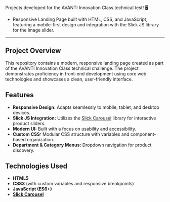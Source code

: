Projects developed for the AVANTI Innovation Class technical test! 🖥️

- Responsive Landing Page built with HTML, CSS, and JavaScript, featuring a mobile-first design and integration with the Slick JS library for the image slider.

---

## Project Overview

This repository contains a modern, responsive landing page created as part of the AVANTI Innovation Class technical challenge. The project demonstrates proficiency in front-end development using core web technologies and showcases a clean, user-friendly interface.

## Features

- **Responsive Design:** Adapts seamlessly to mobile, tablet, and desktop devices.
- **Slick JS Integration:** Utilizes the [Slick Carousel](https://kenwheeler.github.io/slick/) library for interactive product sliders.
- **Modern UI:** Built with a focus on usability and accessibility.
- **Custom CSS:** Modular CSS structure with variables and component-based organization.
- **Department & Category Menus:** Dropdown navigation for product discovery.

## Technologies Used

- **HTML5**
- **CSS3** (with custom variables and responsive breakpoints)
- **JavaScript (ES6+)**
- **[Slick Carousel](https://kenwheeler.github.io/slick/)**
